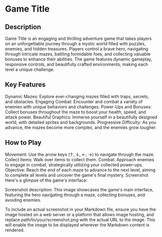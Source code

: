 # Game Title
## Description
Game Title is an engaging and thrilling adventure game that takes players on an unforgettable journey through a mystic world filled with puzzles, enemies, and hidden treasures. Players control a brave hero, navigating through intricate mazes, battling formidable foes, and collecting valuable bonuses to enhance their abilities. The game features dynamic gameplay, responsive controls, and beautifully crafted environments, making each level a unique challenge.

## Key Features
Dynamic Mazes: Explore ever-changing mazes filled with traps, secrets, and obstacles.
Engaging Combat: Encounter and combat a variety of enemies with unique behaviors and challenges.
Power-Ups and Bonuses: Collect bonuses throughout the maze to boost your health, speed, and attack power.
Beautiful Graphics: Immerse yourself in a beautifully designed world, with detailed sprites and backgrounds.
Progressive Difficulty: As you advance, the mazes become more complex, and the enemies grow tougher.
## How to Play
Movement: Use the arrow keys (↑, ↓, ←, →) to navigate through the maze.
Collect Items: Walk over items to collect them.
Combat: Approach enemies to engage in combat, strategically utilizing your collected power-ups.
Objective: Reach the end of each maze to advance to the next level, aiming to complete all levels and uncover the game's final mystery.
Screenshot
Here's a glimpse of the game's interface:


Screenshot description: This image showcases the game's main interface, featuring the hero navigating through a maze, collecting bonuses, and avoiding enemies.

To include an actual screenshot in your Markdown file, ensure you have the image hosted on a web server or a platform that allows image hosting, and replace path/to/your/screenshot.png with the actual URL to the image. This will enable the image to be displayed wherever the Markdown content is rendered.